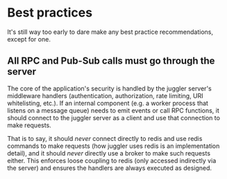 # Best practices

It's still way too early to dare make any best practice recommendations, except for one.

## All RPC and Pub-Sub calls must go through the server

The core of the application's security is handled by the juggler server's middleware handlers (authentication, authorization, rate limiting, URI whitelisting, etc.). If an internal component (e.g. a worker process that listens on a message queue) needs to emit events or call RPC functions, it should connect to the juggler server as a client and use that connection to make requests.

That is to say, it should *never* connect directly to redis and use redis commands to make requests (how juggler uses redis is an implementation detail), and it should *never* directly use a broker to make such requests either. This enforces loose coupling to redis (only accessed indirectly via the server) and ensures the handlers are always executed as designed.
